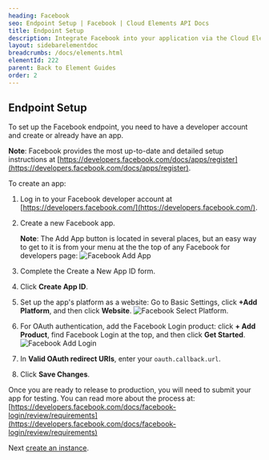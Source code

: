 ```yaml
---
heading: Facebook
seo: Endpoint Setup | Facebook | Cloud Elements API Docs
title: Endpoint Setup
description: Integrate Facebook into your application via the Cloud Elements APIs.
layout: sidebarelementdoc
breadcrumbs: /docs/elements.html
elementId: 222
parent: Back to Element Guides
order: 2
---
```

## Endpoint Setup

To set up the Facebook endpoint, you need to have a developer account and create or already have an app.

__Note__: Facebook provides the most up-to-date and detailed setup instructions at [https://developers.facebook.com/docs/apps/register](https://developers.facebook.com/docs/apps/register).

To create an app:

1. Log in to your Facebook developer account at [https://developers.facebook.com/](https://developers.facebook.com/).
1. Create a new Facebook app.

    __Note__: The Add App button is located in several places, but an easy way to get to it is from your menu at the the top of any Facebook for developers page:
    ![Facebook Add App](https://cl.ly/3u393Q30450G/Add%20App.png)
1. Complete the Create a New App ID form.
1. Click __Create App ID__.
1. Set up the app's platform as a website: Go to Basic Settings, click __+Add Platform__, and then click __Website__.
    ![Facebook Select Platform](https://cl.ly/0K2913290G08/select-platform.png).
1. For OAuth authentication, add the Facebook Login product: click __+ Add Product__, find Facebook Login at the top, and then click __Get Started__.
![Facebook Add Login](https://cl.ly/2G3R440Q0o3e/FB-Login.png)
1. In __Valid OAuth redirect URIs__, enter your `oauth.callback.url`.
1. Click __Save Changes__.

Once you are ready to release to production, you will need to submit your app for testing.  You can read more about the process at: [https://developers.facebook.com/docs/facebook-login/review/requirements](https://developers.facebook.com/docs/facebook-login/review/requirements)

Next [create an instance](facebook-create-instance.html).

